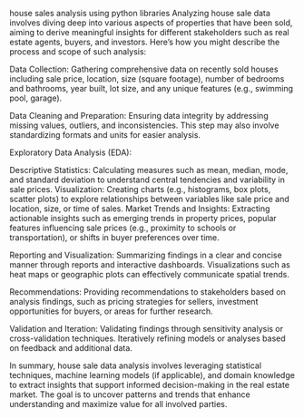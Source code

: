 house sales analysis using python libraries
Analyzing house sale data involves diving deep into various aspects of properties that have been sold, aiming to derive meaningful insights for different stakeholders such as real estate agents, buyers, and investors. Here’s how you might describe the process and scope of such analysis:

Data Collection: Gathering comprehensive data on recently sold houses including sale price, location, size (square footage), number of bedrooms and bathrooms, year built, lot size, and any unique features (e.g., swimming pool, garage).

Data Cleaning and Preparation: Ensuring data integrity by addressing missing values, outliers, and inconsistencies. This step may also involve standardizing formats and units for easier analysis.

Exploratory Data Analysis (EDA):

Descriptive Statistics: Calculating measures such as mean, median, mode, and standard deviation to understand central tendencies and variability in sale prices.
Visualization: Creating charts (e.g., histograms, box plots, scatter plots) to explore relationships between variables like sale price and location, size, or time of sales.
Market Trends and Insights: Extracting actionable insights such as emerging trends in property prices, popular features influencing sale prices (e.g., proximity to schools or transportation), or shifts in buyer preferences over time.

Reporting and Visualization: Summarizing findings in a clear and concise manner through reports and interactive dashboards. Visualizations such as heat maps or geographic plots can effectively communicate spatial trends.

Recommendations: Providing recommendations to stakeholders based on analysis findings, such as pricing strategies for sellers, investment opportunities for buyers, or areas for further research.

Validation and Iteration: Validating findings through sensitivity analysis or cross-validation techniques. Iteratively refining models or analyses based on feedback and additional data.

In summary, house sale data analysis involves leveraging statistical techniques, machine learning models (if applicable), and domain knowledge to extract insights that support informed decision-making in the real estate market. The goal is to uncover patterns and trends that enhance understanding and maximize value for all involved parties.
